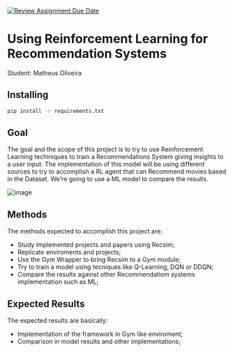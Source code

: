[![Review Assignment Due Date](https://classroom.github.com/assets/deadline-readme-button-24ddc0f5d75046c5622901739e7c5dd533143b0c8e959d652212380cedb1ea36.svg)](https://classroom.github.com/a/7Wj0oCgF)

# Using Reinforcement Learning for Recommendation Systems

Student: Matheus Oliveira


## Installing
```bash
pip install -r requirements.txt
```
## Goal
The goal and the scope of this project is to try to use Reinforcement Learning techiniques to train a Recommendations System giving insights to a user input. The implementation of this model will be using different sources to try to accomplish a RL agent that can Recommend movies based in the Dataset. We're going to use a ML model to compare the results.

![image](https://github.com/insper-classroom/project-02-matheus-1618/assets/71362534/9832821a-f53b-489a-a082-e37d05a11172)

## Methods
The methods expected to accomplish this project are:
* Study implemented projects and papers using Recsim;
* Replicate enviroments and projects;
* Use the Gym Wrapper to bring Recsim to a Gym module;
* Try to train a model using tecniques like Q-Learning, DQN or DDQN;
* Compare the results against other Recommendatiom systems implementation such as ML;

## Expected Results 
The expected results are basically:
* Implementation of the framework in Gym like enviroment;
* Comparison in model results and other implementations;
